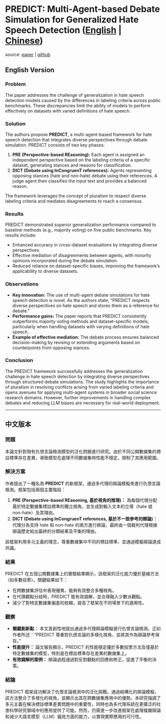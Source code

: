 # PREDICT: Multi-Agent-based Debate Simulation for Generalized Hate Speech Detection ([English](#english-version) | [Chinese](#中文版))

source: [paper](https://aclanthology.org/2024.emnlp-main.1166/) | [github](https://github.com/Hanyang-HCC-Lab/PREDICT)

## English Version

### Problem
The paper addresses the challenge of generalization in hate speech detection models caused by the differences in labeling criteria across public benchmarks. These discrepancies limit the ability of models to perform effectively on datasets with varied definitions of hate speech.

### Solution
The authors propose **PREDICT**, a multi-agent-based framework for hate speech detection that integrates diverse perspectives through debate simulation. PREDICT consists of two key phases:
1. **PRE (Perspective-based REasoning):** Each agent is assigned an independent perspective based on the labeling criteria of a specific dataset, generating stances and reasons for classification.
2. **DICT (Debate using InCongruenT references):** Agents representing opposing stances (hate and non-hate) debate using their references. A judge agent then classifies the input text and provides a balanced reason.

The framework leverages the concept of pluralism to respect diverse labeling criteria and mediates disagreements to reach a consensus.

### Results
PREDICT demonstrated superior generalization performance compared to baseline methods (e.g., majority voting) on five public benchmarks. Key results include:
- Enhanced accuracy in cross-dataset evaluations by integrating diverse perspectives.
- Effective mediation of disagreements between agents, with minority opinions incorporated during the debate simulation.
- Reduced reliance on dataset-specific biases, improving the framework’s applicability to diverse datasets.

### Observations
- **Key innovation:** The use of multi-agent debate simulations for hate speech detection is novel. As the authors state, “PREDICT respects diverse perspectives on hate speech and stores them as a reference for debate.”
- **Performance gains:** The paper reports that PREDICT consistently outperforms majority voting methods and dataset-specific models, particularly when handling datasets with varying definitions of hate speech.
- **Example of effective mediation:** The debate process ensures balanced decision-making by revising or extending arguments based on counterpoints from opposing stances.

### Conclusion
The PREDICT framework successfully addresses the generalization challenge in hate speech detection by integrating diverse perspectives through structured debate simulations. The study highlights the importance of pluralism in resolving conflicts arising from varied labeling criteria and opens avenues for applying multi-agent systems in broader social science research domains. However, further improvements in handling complex debates and reducing LLM biases are necessary for real-world deployment.

---

## 中文版本

### 問題
本論文針對現有仇恨言論檢測模型的泛化問題進行研究。由於不同公開數據集的標註標準存在差異，導致模型在處理不同數據集時性能不穩定，限制了其應用範圍。

### 解決方案
作者提出了一種名為 **PREDICT** 的新框架，通過多代理的辯論模擬來進行仇恨言論檢測。框架包括兩個主要階段：
1. **PRE (Perspective-based REasoning, 基於視角的推理)：** 為每個代理分配基於特定數據集標註標準的獨立視角，並生成對輸入文本的立場（hate 或 non-hate）及其理由。
2. **DICT (Debate using InCongruenT references, 基於不一致參考的辯論)：** 代理分為支持 hate 和 non-hate 的兩方進行辯論，最終由一個裁判代理根據辯論歷史給出最終的分類結果及平衡的理由。

該框架利用多元主義的理念，尊重數據集中不同的標註標準，並通過模擬辯論達成共識。

### 結果
PREDICT 在五個公開數據集上的實驗結果顯示，該框架的泛化能力優於基線方法（如多數投票）。關鍵結果如下：
- 在跨數據集評估中表現優異，能夠有效整合多種視角。
- 在代理觀點分歧時，PREDICT 能有效調解，並合理融入少數派觀點。
- 減少了對特定數據集偏差的依賴，提高了框架在不同場景下的適用性。

### 觀察
- **關鍵創新點：** 本文首創性地提出通過多代理辯論模擬進行仇恨言論檢測。正如作者所述：“PREDICT 尊重對仇恨言論的多樣化視角，並將其作為辯論參考保存。”
- **性能提升：** 論文報告顯示，PREDICT 的性能穩定優於多數投票方法及僅基於特定數據集的模型，特別是在標註標準存在差異的數據集上。
- **有效調解的案例：** 辯論過程通過對反對觀點的回應和修正，促進了平衡的決策。

### 結論
PREDICT 框架成功解決了仇恨言論檢測中的泛化挑戰。通過結構化的辯論模擬，該方法整合了多樣化的視角，並顯示出其在跨數據集應用中的優勢。本研究強調了多元主義在解決標註標準差異問題中的重要性，同時也為多代理系統在更廣泛的社會科學研究領域中的應用提供了可能。然而，仍需進一步改進框架在處理複雜辯論和減少大語言模型（LLM）偏見方面的能力，以實現實際應用的可行性。
